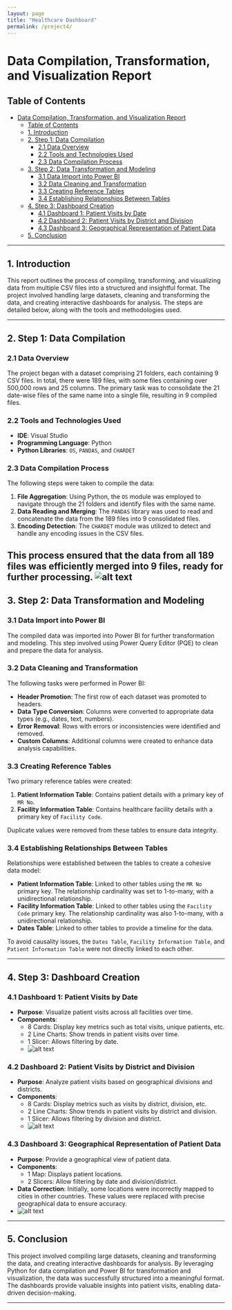 ```yaml
---
layout: page
title: "Healthcare Dashboard"
permalink: /project4/
---
```


# Data Compilation, Transformation, and Visualization Report

## Table of Contents
- [Data Compilation, Transformation, and Visualization Report](#data-compilation-transformation-and-visualization-report)
  - [Table of Contents](#table-of-contents)
  - [1. Introduction](#1-introduction)
  - [2. Step 1: Data Compilation](#2-step-1-data-compilation)
    - [2.1 Data Overview](#21-data-overview)
    - [2.2 Tools and Technologies Used](#22-tools-and-technologies-used)
    - [2.3 Data Compilation Process](#23-data-compilation-process)
  - [3. Step 2: Data Transformation and Modeling](#3-step-2-data-transformation-and-modeling)
    - [3.1 Data Import into Power BI](#31-data-import-into-power-bi)
    - [3.2 Data Cleaning and Transformation](#32-data-cleaning-and-transformation)
    - [3.3 Creating Reference Tables](#33-creating-reference-tables)
    - [3.4 Establishing Relationships Between Tables](#34-establishing-relationships-between-tables)
  - [4. Step 3: Dashboard Creation](#4-step-3-dashboard-creation)
    - [4.1 Dashboard 1: Patient Visits by Date](#41-dashboard-1-patient-visits-by-date)
    - [4.2 Dashboard 2: Patient Visits by District and Division](#42-dashboard-2-patient-visits-by-district-and-division)
    - [4.3 Dashboard 3: Geographical Representation of Patient Data](#43-dashboard-3-geographical-representation-of-patient-data)
  - [5. Conclusion](#5-conclusion)

---

## 1. Introduction
This report outlines the process of compiling, transforming, and visualizing data from multiple CSV files into a structured and insightful format. The project involved handling large datasets, cleaning and transforming the data, and creating interactive dashboards for analysis. The steps are detailed below, along with the tools and methodologies used.

---

## 2. Step 1: Data Compilation

### 2.1 Data Overview
The project began with a dataset comprising 21 folders, each containing 9 CSV files. In total, there were 189 files, with some files containing over 500,000 rows and 25 columns. The primary task was to consolidate the 21 date-wise files of the same name into a single file, resulting in 9 compiled files.

### 2.2 Tools and Technologies Used
- **IDE**: Visual Studio
- **Programming Language**: Python
- **Python Libraries**: `OS`, `PANDAS`, and `CHARDET`

### 2.3 Data Compilation Process
The following steps were taken to compile the data:
1. **File Aggregation**: Using Python, the `OS` module was employed to navigate through the 21 folders and identify files with the same name.
2. **Data Reading and Merging**: The `PANDAS` library was used to read and concatenate the data from the 189 files into 9 consolidated files.
3. **Encoding Detection**: The `CHARDET` module was utilized to detect and handle any encoding issues in the CSV files.

This process ensured that the data from all 189 files was efficiently merged into 9 files, ready for further processing.
![alt text](image-26.png)
---

## 3. Step 2: Data Transformation and Modeling

### 3.1 Data Import into Power BI
The compiled data was imported into Power BI for further transformation and modeling. This step involved using Power Query Editor (PQE) to clean and prepare the data for analysis.

### 3.2 Data Cleaning and Transformation
The following tasks were performed in Power BI:
- **Header Promotion**: The first row of each dataset was promoted to headers.
- **Data Type Conversion**: Columns were converted to appropriate data types (e.g., dates, text, numbers).
- **Error Removal**: Rows with errors or inconsistencies were identified and removed.
- **Custom Columns**: Additional columns were created to enhance data analysis capabilities.

### 3.3 Creating Reference Tables
Two primary reference tables were created:
1. **Patient Information Table**: Contains patient details with a primary key of `MR No`.
2. **Facility Information Table**: Contains healthcare facility details with a primary key of `Facility Code`.

Duplicate values were removed from these tables to ensure data integrity.

### 3.4 Establishing Relationships Between Tables
Relationships were established between the tables to create a cohesive data model:
- **Patient Information Table**: Linked to other tables using the `MR No` primary key. The relationship cardinality was set to 1-to-many, with a unidirectional relationship.
- **Facility Information Table**: Linked to other tables using the `Facility Code` primary key. The relationship cardinality was also 1-to-many, with a unidirectional relationship.
- **Dates Table**: Linked to other tables to provide a timeline for the data.

To avoid causality issues, the `Dates Table`, `Facility Information Table`, and `Patient Information Table` were not directly linked to each other.

---

## 4. Step 3: Dashboard Creation

### 4.1 Dashboard 1: Patient Visits by Date
- **Purpose**: Visualize patient visits across all facilities over time.
- **Components**:
  - 8 Cards: Display key metrics such as total visits, unique patients, etc.
  - 2 Line Charts: Show trends in patient visits over time.
  - 1 Slicer: Allows filtering by date.
  - ![alt text](image-27.png)

### 4.2 Dashboard 2: Patient Visits by District and Division
- **Purpose**: Analyze patient visits based on geographical divisions and districts.
- **Components**:
  - 8 Cards: Display metrics such as visits by district, division, etc.
  - 2 Line Charts: Show trends in patient visits by district and division.
  - 1 Slicer: Allows filtering by division and district.
  - ![alt text](image-28.png)

### 4.3 Dashboard 3: Geographical Representation of Patient Data
- **Purpose**: Provide a geographical view of patient data.
- **Components**:
  - 1 Map: Displays patient locations.
  - 2 Slicers: Allow filtering by date and division/district.
- **Data Correction**: Initially, some locations were incorrectly mapped to cities in other countries. These values were replaced with precise geographical data to ensure accuracy.
- ![alt text](image-29.png)

---

## 5. Conclusion
This project involved compiling large datasets, cleaning and transforming the data, and creating interactive dashboards for analysis. By leveraging Python for data compilation and Power BI for transformation and visualization, the data was successfully structured into a meaningful format. The dashboards provide valuable insights into patient visits, enabling data-driven decision-making.

---
